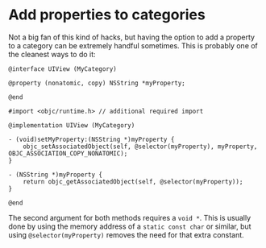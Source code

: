 # Add properties to categories

Not a big fan of this kind of hacks, but having the option to add a property to a category can be extremely handful sometimes. This is probably one of the cleanest ways to do it:

```objc
@interface UIView (MyCategory)

@property (nonatomic, copy) NSString *myProperty;

@end
```

```objc
#import <objc/runtime.h> // additional required import

@implementation UIView (MyCategory)

- (void)setMyProperty:(NSString *)myProperty {
    objc_setAssociatedObject(self, @selector(myProperty), myProperty, OBJC_ASSOCIATION_COPY_NONATOMIC);
}

- (NSString *)myProperty {
    return objc_getAssociatedObject(self, @selector(myProperty));
}

@end
```

The second argument for both methods requires a `void *`. This is usually done by using the memory address of a `static const char` or similar, but using `@selector(myProperty)` removes the need for that extra constant.
